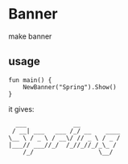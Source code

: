 # Banner
make banner

## usage

```
fun main() {
    NewBanner("Spring").Show()
}
```

it gives:
```
  ___             __ 
 / __| ___   ___ /_/ __    ____
\__ \ / _ \ / __\/ // _ \ / _ / 
|___// ___//_/  /_//_//_/_\_ / 
    /_/                  \__/
```
